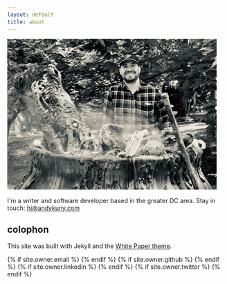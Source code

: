 ```yaml
---
layout: default
title: about
---
```


<!-- <img class="user-avatar" src="{{ site.owner.avatar }}"> -->

![bubble, bubble](/assets/images/cauldron.jpg)

I'm a writer and software developer based in the greater DC area. Stay in touch: [hi@andykuny.com](mailto:hi@andykuny.com)

## colophon

This site was built with Jekyll and the [White Paper theme](https://github.com/vinitkumar/white-paper).

<div class="pagination">
  {% if site.owner.email %}
  <a href="mailto:{{ site.owner.email }}" class="social-media-icons"
    ><i class="fa fa-2x fa-envelope-square" aria-hidden="true"></i
  ></a>
  {% endif %} {% if site.owner.github %}
  <a href="{{ site.owner.github }}" class="social-media-icons"
    ><i class="fa fa-2x fa-github-square" aria-hidden="true"></i
  ></a>
  {% endif %} {% if site.owner.linkedin %}
  <a href="{{ site.owner.linkedin }}" class="social-media-icons"
    ><i class="fa fa-2x fa-linkedin-square" aria-hidden="true"></i
  ></a>
  {% endif %} {% if site.owner.twitter %}
  <a
    href="https://twitter.com/{{ site.owner.twitter }}"
    class="social-media-icons"
    ><i class="fa fa-2x fa-twitter-square" aria-hidden="true"></i
  ></a>
  {% endif %}
</div>
